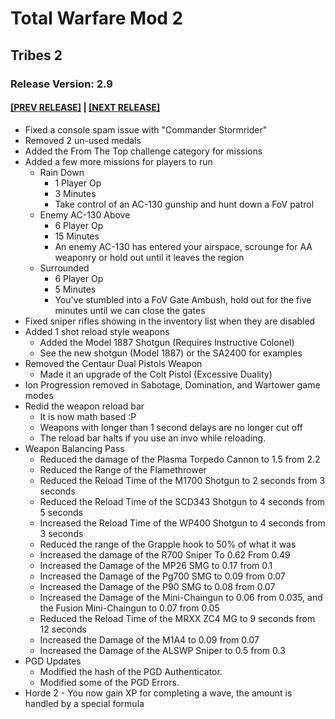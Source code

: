 # Total Warfare Mod 2
## Tribes 2
### Release Version: 2.9
#### [[PREV RELEASE]](2.8.md) | [[NEXT RELEASE]](3.0.md)
* Fixed a console spam issue with "Commander Stormrider"
* Removed 2 un-used medals
* Added the From The Top challenge category for missions
* Added a few more missions for players to run
  * Rain Down
    * 1 Player Op
	* 3 Minutes
	* Take control of an AC-130 gunship and hunt down a FoV patrol
  * Enemy AC-130 Above
    * 6 Player Op
	* 15 Minutes
	* An enemy AC-130 has entered your airspace, scrounge for AA weaponry or hold out until it leaves the region
  * Surrounded
    * 6 Player Op
	* 5 Minutes
	* You've stumbled into a FoV Gate Ambush, hold out for the five minutes until we can close the gates
* Fixed sniper rifles showing in the inventory list when they are disabled
* Added 1 shot reload style weapons
  * Added the Model 1887 Shotgun (Requires Instructive Colonel)
  * See the new shotgun (Model 1887) or the SA2400 for examples
* Removed the Centaur Dual Pistols Weapon
  * Made it an upgrade of the Colt Pistol (Excessive Duality)
* Ion Progression removed in Sabotage, Domination, and Wartower game modes
* Redid the weapon reload bar
  * It is now math based :P
  * Weapons with longer than 1 second delays are no longer cut off
  * The reload bar halts if you use an invo while reloading.
* Weapon Balancing Pass
  * Reduced the damage of the Plasma Torpedo Cannon to 1.5 from 2.2
  * Reduced the Range of the Flamethrower
  * Reduced the Reload Time of the M1700 Shotgun to 2 seconds from 3 seconds
  * Reduced the Reload Time of the SCD343 Shotgun to 4 seconds from 5 seconds
  * Increased the Reload Time of the WP400 Shotgun to 4 seconds from 3 seconds
  * Reduced the range of the Grapple hook to 50% of what it was
  * Increased the damage of the R700 Sniper To 0.62 From 0.49
  * Increased the Damage of the MP26 SMG to 0.17 from 0.1
  * Increased the Damage of the Pg700 SMG to 0.09 from 0.07
  * Increased the Damage of the P90 SMG to 0.08 from 0.07
  * Increased the Damage of the Mini-Chaingun to 0.06 from 0.035, and the Fusion Mini-Chaingun to 0.07 from 0.05
  * Reduced the Reload Time of the MRXX ZC4 MG to 9 seconds from 12 seconds
  * Increased the Damage of the M1A4 to 0.09 from 0.07
  * Increased the Damage of the ALSWP Sniper to 0.5 from 0.3
* PGD Updates
  * Modified the hash of the PGD Authenticator.
  * Modified some of the PGD Errors.
* Horde 2 - You now gain XP for completing a wave, the amount is handled by a special formula
